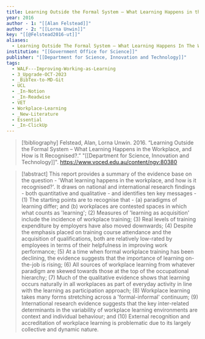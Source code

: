 ```yaml
---
title: Learning Outside the Formal System – What Learning Happens in the Workplace, and How is It Recognised?
year: 2016
author - 1: "[[Alan Felstead]]"
author - 2: "[[Lorna Unwin]]"
key: "[[@Felstead2016-ut]]"
aliases:
  - Learning Outside The Formal System – What Learning Happens In The Workplace, And How Is It Recognised?
institution: "[[Government Office for Science]]"
publisher: "[[Department for Science, Innovation and Technology]]"
tags:
  - WALF---Improving-Working-as-Learning
  - 3_Upgrade-OCT-2023
  - _BibTex-to-MD-Git
  - UCL
  - _In-Notion
  - _In-Readwise
  - VET
  - Workplace-Learning
  - _New-Literature
  - Essential
  - _In-ClickUp
---
```


> [!bibliography]
> Felstead, Alan, Lorna Unwin. 2016. “Learning Outside the Formal System – What Learning Happens in the Workplace, and How is It Recognised?.” "[[Department for Science, Innovation and Technology]]". https://www.voced.edu.au/content/ngv:80380

> [!abstract]
> This report provides a summary of the evidence base on the question -  'What learning happens in the workplace, and how is it recognised?'. It draws on national and international research findings - both quantitative and qualitative - and identifies ten key messages -  (1) The starting points are to recognise that -  (a) paradigms of learning differ; and (b) workplaces are contested spaces in which what counts as 'learning'; (2) Measures of 'learning as acquisition' include the incidence of workplace training; (3) Real levels of training expenditure by employers have also moved downwards; (4) Despite the emphasis placed on training course attendance and the acquisition of qualifications, both are relatively low-rated by employees in terms of their helpfulness in improving work performance; (5) At a time when formal workplace training has been declining, the evidence suggests that the importance of learning on-the-job is rising; (6) All sources of workplace learning from whatever paradigm are skewed towards those at the top of the occupational hierarchy; (7) Much of the qualitative evidence shows that learning occurs naturally in all workplaces as part of everyday activity in line with the learning as participation approach; (8) Workplace learning takes many forms stretching across a 'formal-informal' continuum; (9) International research evidence suggests that the key inter-related determinants in the variability of workplace learning environments are context and individual behaviour; and (10) External recognition and accreditation of workplace learning is problematic due to its largely collective and dynamic nature.
